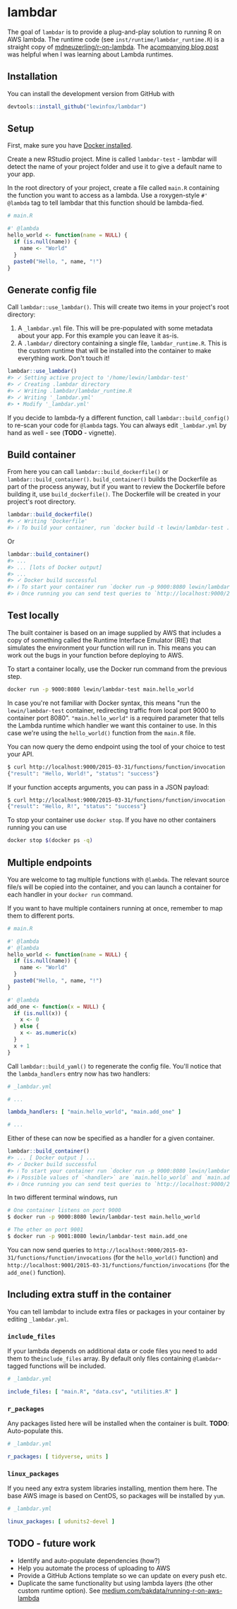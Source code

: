 # lambdar

<!-- badges: start -->
<!-- badges: end -->

The goal of `lambdar` is to provide a plug-and-play solution to running R on AWS lambda. The runtime
code (see `inst/runtime/lambdar_runtime.R`) is a straight copy of 
[mdneuzerling/r-on-lambda](https://github.com/mdneuzerling/r-on-lambda). The 
[acompanying blog post](https://mdneuzerling.com/post/r-on-aws-lambda-with-containers/) was helpful
when I was learning about Lambda runtimes.

## Installation

You can install the development version from GitHub with

``` r
devtools::install_github("lewinfox/lambdar")
```


## Setup

First, make sure you have [Docker installed](https://docs.docker.com/get-docker/).

Create a new RStudio project. Mine is called `lambdar-test` - lambdar will detect the name of your
project folder and use it to give a default name to your app.

In the root directory of your project, create a file called `main.R` containing the function you
want to access as a lambda. Use a roxygen-style `#' @lambda` tag to tell lambdar that this function should be lambda-fied. 

``` r
# main.R

#' @lambda
hello_world <- function(name = NULL) {
  if (is.null(name)) {
    name <- "World"
  }
  paste0("Hello, ", name, "!")
}
```

## Generate config file

Call `lambdar::use_lambdar()`. This will create two items in your project's root directory:

1. A `_lambdar.yml` file. This will be pre-populated with some metadata about your app. For this
   example you can leave it as-is.
2. A `.lambdar/` directory containing a single file, `lambdar_runtime.R`. This is the custom runtime
   that will be installed into the container to make everything work. Don't touch it!
   
``` r
lambdar::use_lambdar()
#> ✓ Setting active project to '/home/lewin/lambdar-test'
#> ✓ Creating .lambdar directory
#> ✓ Writing .lambdar/lambdar_runtime.R
#> ✓ Writing '_lambdar.yml'
#> • Modify '_lambdar.yml'
```

If you decide to lambda-fy a different function, call `lambdar::build_config()` to re-scan your code
for `@lambda` tags. You can always edit `_lambdar.yml` by hand as well - see (**TODO** - vignette).

## Build container

From here you can call `lambdar::build_dockerfile()` or `lambdar::build_container()`.
`build_container()` builds the Dockerfile as part of the process anyway, but if you want to review
the Dockerfile before building it, use `build_dockerfile()`. The Dockerfile will be created in your
project's root directory.

``` r
lambdar::build_dockerfile()
#> ✓ Writing 'Dockerfile'
#> ℹ To build your container, run `docker build -t lewin/lambdar-test .` or `lambdar::build_container()`
```

Or

``` r
lambdar::build_container()
#> ...
#> ... [lots of Docker output]
#> ...
#> ✓ Docker build successful
#> ℹ To start your container run `docker run -p 9000:8080 lewin/lambdar-test main.hello_world`
#> ℹ Once running you can send test queries to `http://localhost:9000/2015-03-31/functions/function/invocations`
```

## Test locally

The built container is based on an image supplied by AWS that includes a copy of something called
the Runtime Interface Emulator (RIE) that simulates the environment your function will run in. This
means you can work out the bugs in your function before deploying to AWS.

To start a container locally, use the Docker run command from the previous step.

``` bash
docker run -p 9000:8080 lewin/lambdar-test main.hello_world
```

In case you're not familiar with Docker syntax, this means "run the `lewin/lambdar-test` container,
redirecting traffic from local port 9000 to container port 8080". `"main.hello_world"` is a required
parameter that tells the Lambda runtime which handler we want this container to use. In this case
we're using the `hello_world()` function from the `main.R` file.

You can now query the demo endpoint using the tool of your choice to test your API.

``` bash
$ curl http://localhost:9000/2015-03-31/functions/function/invocation
{"result": "Hello, World!", "status": "success"}
```

If your function accepts arguments, you can pass in a JSON payload:

``` bash
$ curl http://localhost:9000/2015-03-31/functions/function/invocation -d '{"name": "R"}'
{"result": "Hello, R!", "status": "success"}
```

To stop your container use `docker stop`. If you have no other containers running you can use

``` bash
docker stop $(docker ps -q)
```

## Multiple endpoints

You are welcome to tag multiple functions with `@lambda`. The relevant source file/s will be copied
into the container, and you can launch a container for each handler in your `docker run` command.

If you want to have multiple containers running at once, remember to map them to different ports.

``` r
# main.R

#' @lambda
#' @lambda
hello_world <- function(name = NULL) {
  if (is.null(name)) {
    name <- "World"
  }
  paste0("Hello, ", name, "!")
}

#' @lambda
add_one <- function(x = NULL) {
  if (is.null(x)) {
    x <- 0
  } else {
    x <- as.numeric(x) 
  }
  x + 1
}
```

Call `lambdar::build_yaml()` to regenerate the config file. You'll notice that the `lambda_handlers`
entry now has two handlers:

``` yaml
# _lambdar.yml

# ...

lambda_handlers: [ "main.hello_world", "main.add_one" ]

# ...
```

Either of these can now be specified as a handler for a given container.

``` r
lambdar::build_container()
#> ... [ Docker output ] ...
#> ✓ Docker build successful
#> ℹ To start your container run `docker run -p 9000:8080 lewin/lambdar-test <handler>`
#> ℹ Possible values of `<handler>` are `main.hello_world` and `main.add_one`
#> ℹ Once running you can send test queries to `http://localhost:9000/2015-03-31/functions/function/invocations`
```

In two different terminal windows, run

``` bash
# One container listens on port 9000
$ docker run -p 9000:8080 lewin/lambdar-test main.hello_world

# The other on port 9001
$ docker run -p 9001:8080 lewin/lambdar-test main.add_one
```

You can now send queries to `http://localhost:9000/2015-03-31/functions/function/invocations` (for
the `hello_world()` function) and `http://localhost:9001/2015-03-31/functions/function/invocations`
(for the `add_one()` function).


## Including extra stuff in the container

You can tell lambdar to include extra files or packages in your container by editing `_lambdar.yml`.

### `include_files`

If your lambda depends on additional data or code files you need to add them to the`include_files`
array. By default only files containing `@lambdar`-tagged functions will be included.

``` yaml
# _lambdar.yml

include_files: [ "main.R", "data.csv", "utilities.R" ]
```

### `r_packages`

Any packages listed here will be installed when the container is built. **TODO**: Auto-populate this.

``` yaml
# _lambdar.yml

r_packages: [ tidyverse, units ]
```

### `linux_packages`

If you need any extra system libraries installing, mention them here. The base AWS image is based on
CentOS, so packages will be installed by `yum`.

``` yaml
# _lambdar.yml

linux_packages: [ udunits2-devel ]
```

## TODO - future work

* Identify and auto-populate dependencies (how?)
* Help you automate the process of uploading to AWS
* Provide a GitHub Actions template so we can update on every push etc.
* Duplicate the same functionality but using lambda layers (the other custom runtime option). See
  [medium.com/bakdata/running-r-on-aws-lambda](https://medium.com/bakdata/running-r-on-aws-lambda-9d40643551a6)
